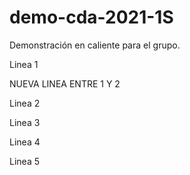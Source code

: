 # demo-cda-2021-1S
Demonstración en caliente para el grupo.

Linea 1

NUEVA LINEA ENTRE 1 Y 2

Linea 2

Linea 3

Linea 4

Linea 5

